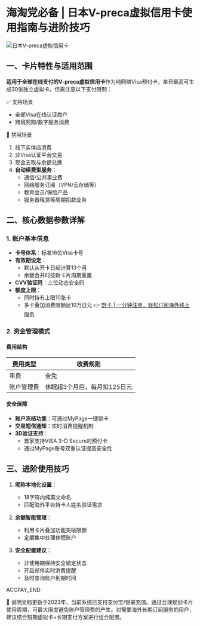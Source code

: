 # 海淘党必备 | 日本V-preca虚拟信用卡使用指南与进阶技巧

![日本V-preca虚拟信用卡](https://bbtdd.com/wp-content/uploads/img/39412958.webp)

## 一、卡片特性与适用范围
**适用于全球在线支付的V-preca虚拟信用卡**作为纯网络Visa预付卡，单日最高可生成30张独立虚拟卡。但需注意以下支付限制：

✅ 支持场景
- 全部Visa在线认证商户
- 跨境网购/数字服务消费

🚫 禁用场景
1. 线下实体店消费
2. 非Visa认证平台交易
3. 现金支取与余额兑换
4. **自动续费型服务**：
   - 通信/公共事业费
   - 网络服务订阅（VPN/云存储等）
   - 教育会员/保险产品
   - 服务器租赁等周期扣款业务

## 二、核心数据参数详解
### 1. 账户基本信息
- **卡号体系**：标准16位Visa卡号
- **有效期设定**：
  - 默认从开卡日起计算13个月
  - 余额合并时按新卡片周期重置
- **CVV验证码**：三位动态安全码
- **额度上限**：
  - 同时持有上限10张卡
  - 多卡叠加消费限额达10万日元
👉 [野卡 | 一分钟注册，轻松订阅海外线上服务](https://bbtdd.com/yeka)

### 2. 资金管理模式
#### 费用结构
| 费用类型   | 收费规则                      |
|------------|-----------------------------|
| 年费       | 全免                        |
| 账户管理费 | 休眠超3个月后，每月扣125日元 |

#### 安全保障
- **账户冻结功能**：可通过MyPage一键锁卡
- **交易短信通知**：实时消费提醒机制
- **3D验证支持**：
  - 首家支持VISA 3-D Secure的预付卡
  - 通过MyPage账号双重认证提高安全性

## 三、进阶使用技巧
1. **昵称本地化设置**：
   - 18字符内纯英文命名
   - 匹配海外平台持卡人姓名验证需求

2. **余额智能管理**：
   - 利用卡片叠加功能突破限额
   - 定期集中处理休眠账户

3. **安全配置建议**：
   - 非使用期保持安全锁定状态
   - 开启邮件实时消费提醒
   - 及时查询账户到期时间

ACCPAY_END
 

📌 说明文档更新于2023年，当前系统已支持支付宝/银联充值。通过合理规划卡片使用周期，可最大限度避免账户管理费的产生。对需要海外长期订阅服务的用户，建议结合短期虚拟卡+长期支付方案进行组合配置。